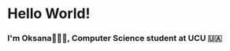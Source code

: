 <h1  align="start"> Hello World! </h1>
<h3>I'm Oksana👩🏻‍💻, Computer Science student at UCU 🇺🇦 </h3>



